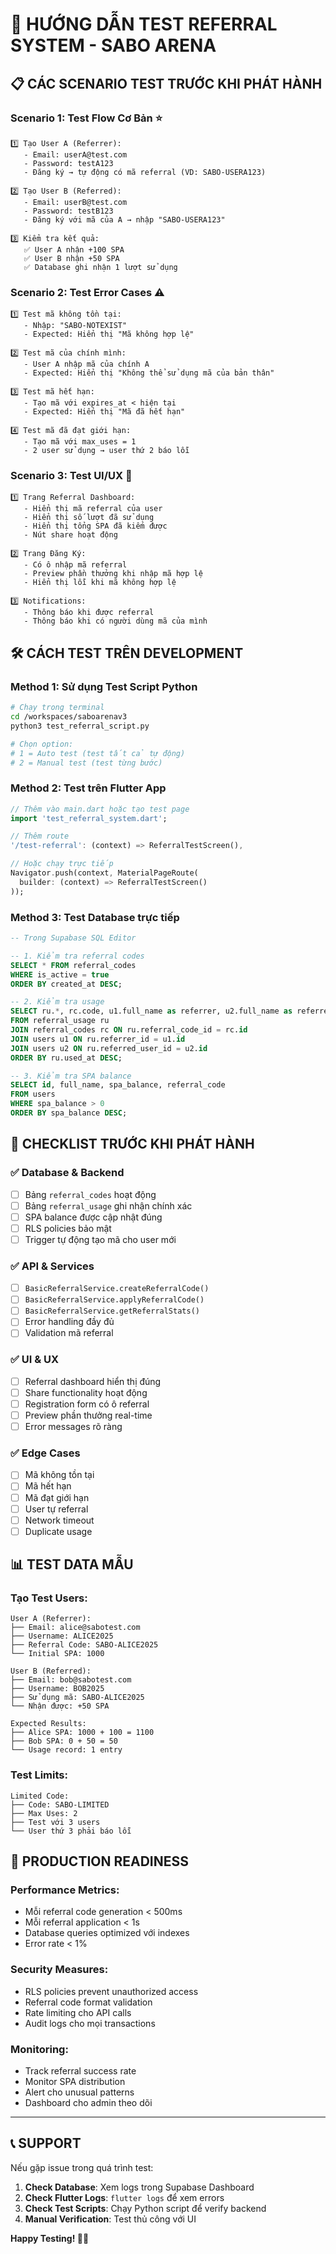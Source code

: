 # 🧪 HƯỚNG DẪN TEST REFERRAL SYSTEM - SABO ARENA

## 📋 CÁC SCENARIO TEST TRƯỚC KHI PHÁT HÀNH

### **Scenario 1: Test Flow Cơ Bản** ⭐
```
1️⃣ Tạo User A (Referrer):
   - Email: userA@test.com
   - Password: testA123
   - Đăng ký → tự động có mã referral (VD: SABO-USERA123)

2️⃣ Tạo User B (Referred):  
   - Email: userB@test.com
   - Password: testB123
   - Đăng ký với mã của A → nhập "SABO-USERA123"
   
3️⃣ Kiểm tra kết quả:
   ✅ User A nhận +100 SPA
   ✅ User B nhận +50 SPA  
   ✅ Database ghi nhận 1 lượt sử dụng
```

### **Scenario 2: Test Error Cases** ⚠️
```
1️⃣ Test mã không tồn tại:
   - Nhập: "SABO-NOTEXIST"
   - Expected: Hiển thị "Mã không hợp lệ"

2️⃣ Test mã của chính mình:
   - User A nhập mã của chính A
   - Expected: Hiển thị "Không thể sử dụng mã của bản thân"

3️⃣ Test mã hết hạn:
   - Tạo mã với expires_at < hiện tại
   - Expected: Hiển thị "Mã đã hết hạn"

4️⃣ Test mã đã đạt giới hạn:
   - Tạo mã với max_uses = 1
   - 2 user sử dụng → user thứ 2 báo lỗi
```

### **Scenario 3: Test UI/UX** 🎨
```
1️⃣ Trang Referral Dashboard:
   - Hiển thị mã referral của user
   - Hiển thị số lượt đã sử dụng
   - Hiển thị tổng SPA đã kiếm được
   - Nút share hoạt động

2️⃣ Trang Đăng Ký:
   - Có ô nhập mã referral
   - Preview phần thưởng khi nhập mã hợp lệ
   - Hiển thị lỗi khi mã không hợp lệ

3️⃣ Notifications:
   - Thông báo khi được referral
   - Thông báo khi có người dùng mã của mình
```

## 🛠️ CÁCH TEST TRÊN DEVELOPMENT

### **Method 1: Sử dụng Test Script Python** 
```bash
# Chạy trong terminal
cd /workspaces/saboarenav3
python3 test_referral_script.py

# Chọn option:
# 1 = Auto test (test tất cả tự động)  
# 2 = Manual test (test từng bước)
```

### **Method 2: Test trên Flutter App**
```dart
// Thêm vào main.dart hoặc tạo test page
import 'test_referral_system.dart';

// Thêm route
'/test-referral': (context) => ReferralTestScreen(),

// Hoặc chạy trực tiếp
Navigator.push(context, MaterialPageRoute(
  builder: (context) => ReferralTestScreen()
));
```

### **Method 3: Test Database trực tiếp**
```sql
-- Trong Supabase SQL Editor

-- 1. Kiểm tra referral codes
SELECT * FROM referral_codes 
WHERE is_active = true 
ORDER BY created_at DESC;

-- 2. Kiểm tra usage
SELECT ru.*, rc.code, u1.full_name as referrer, u2.full_name as referred
FROM referral_usage ru
JOIN referral_codes rc ON ru.referral_code_id = rc.id  
JOIN users u1 ON ru.referrer_id = u1.id
JOIN users u2 ON ru.referred_user_id = u2.id
ORDER BY ru.used_at DESC;

-- 3. Kiểm tra SPA balance
SELECT id, full_name, spa_balance, referral_code 
FROM users 
WHERE spa_balance > 0
ORDER BY spa_balance DESC;
```

## 🎯 CHECKLIST TRƯỚC KHI PHÁT HÀNH

### ✅ **Database & Backend**
- [ ] Bảng `referral_codes` hoạt động
- [ ] Bảng `referral_usage` ghi nhận chính xác
- [ ] SPA balance được cập nhật đúng
- [ ] RLS policies bảo mật
- [ ] Trigger tự động tạo mã cho user mới

### ✅ **API & Services**  
- [ ] `BasicReferralService.createReferralCode()` 
- [ ] `BasicReferralService.applyReferralCode()`
- [ ] `BasicReferralService.getReferralStats()`
- [ ] Error handling đầy đủ
- [ ] Validation mã referral

### ✅ **UI & UX**
- [ ] Referral dashboard hiển thị đúng
- [ ] Share functionality hoạt động  
- [ ] Registration form có ô referral
- [ ] Preview phần thưởng real-time
- [ ] Error messages rõ ràng

### ✅ **Edge Cases**
- [ ] Mã không tồn tại
- [ ] Mã hết hạn
- [ ] Mã đạt giới hạn
- [ ] User tự referral
- [ ] Network timeout
- [ ] Duplicate usage

## 📊 TEST DATA MẪU

### **Tạo Test Users:**
```
User A (Referrer):
├── Email: alice@sabotest.com
├── Username: ALICE2025
├── Referral Code: SABO-ALICE2025
└── Initial SPA: 1000

User B (Referred):
├── Email: bob@sabotest.com  
├── Username: BOB2025
├── Sử dụng mã: SABO-ALICE2025
└── Nhận được: +50 SPA

Expected Results:
├── Alice SPA: 1000 + 100 = 1100 
├── Bob SPA: 0 + 50 = 50
└── Usage record: 1 entry
```

### **Test Limits:**
```
Limited Code:
├── Code: SABO-LIMITED
├── Max Uses: 2
├── Test với 3 users
└── User thứ 3 phải báo lỗi
```

## 🚀 PRODUCTION READINESS

### **Performance Metrics:**
- Mỗi referral code generation < 500ms
- Mỗi referral application < 1s  
- Database queries optimized với indexes
- Error rate < 1%

### **Security Measures:**
- RLS policies prevent unauthorized access
- Referral code format validation
- Rate limiting cho API calls
- Audit logs cho mọi transactions

### **Monitoring:**
- Track referral success rate
- Monitor SPA distribution
- Alert cho unusual patterns
- Dashboard cho admin theo dõi

---

## 📞 SUPPORT

Nếu gặp issue trong quá trình test:

1. **Check Database**: Xem logs trong Supabase Dashboard
2. **Check Flutter Logs**: `flutter logs` để xem errors  
3. **Check Test Scripts**: Chạy Python script để verify backend
4. **Manual Verification**: Test thủ công với UI

**Happy Testing! 🧪✨**